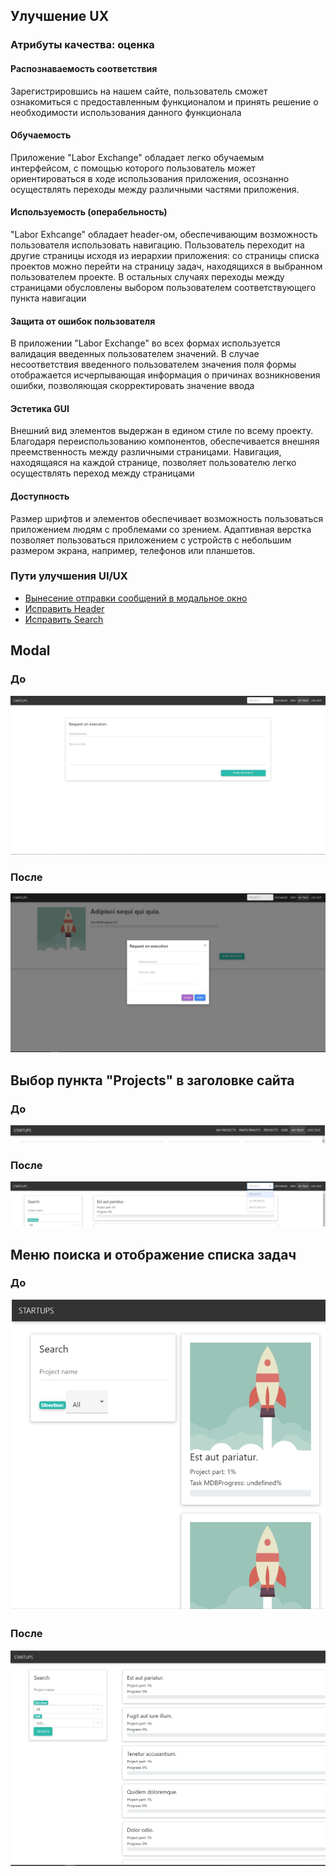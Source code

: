 ## Улучшение UX

### Атрибуты качества: оценка
#### Распознаваемость соответствия

Зарегистрировшись на нашем сайте, пользователь сможет ознакомиться с предоставленным функционалом и принять решение о
необходимости использования данного функционала

#### Обучаемость

Приложение "Labor Exchange" обладает легко обучаемым интерфейсом, с помощью которого пользователь может ориентироваться в ходе использования приложения, осознанно осуществлять переходы между различными частями приложения.

#### Используемость (операбельность)

"Labor Exhcange" обладает header-ом, обеспечивающим возможность пользователя использовать навигацию. Пользователь переходит на другие страницы исходя из иерархии приложения: со страницы списка проектов можно перейти на страницу задач, находящихся в выбранном пользователем проекте. В остальных случаях переходы между страницами обусловлены выбором пользователем соответствующего пункта навигации

#### Защита от ошибок пользователя

В приложении "Labor Exchange" во всех формах используется валидация введенных пользователем значений. В случае несоответствия 
введенного пользователем значения поля формы отображается исчерпывающая информация о причинах возникновения ошибки, позволяющая
скорректировать значение ввода

#### Эстетика GUI

Внешний вид элементов выдержан в едином стиле по всему проекту. Благодаря переиспользованию компонентов, обеспечивается внешняя
преемственность между различными страницами. Навигация, находящаяся на каждой странице, позволяет пользователю легко осуществлять переход между страницами

#### Доступность

Размер шрифтов и элементов обеспечивает возможность пользоваться приложением людям с проблемами со зрением. Адаптивная верстка
позволяет пользоваться приложением с устройств с небольшим размером экрана, например, телефонов или планшетов.

### Пути улучшения UI/UX
- [Вынесение отправки сообщений в модальное окно](https://trello.com/c/1XXeanBQ/78-%D0%BA%D0%B0%D0%BA-%D0%BF%D0%BE%D0%BB%D1%8C%D0%B7%D0%BE%D0%B2%D0%B0%D1%82%D0%B5%D0%BB%D1%8C-%D1%8F-%D1%85%D0%BE%D1%87%D1%83-%D0%B8%D0%BC%D0%B5%D1%82%D1%8C-%D0%BC%D0%BE%D0%B4%D0%B0%D0%BB%D1%8C%D0%BD%D0%BE%D0%B5-%D0%BE%D0%BA%D0%BD%D0%BE-%D0%B4%D0%BB%D1%8F-%D0%BE%D1%82%D0%BF%D1%80%D0%B0%D0%B2%D0%BA%D0%B8-%D1%81%D0%BE%D0%BE%D0%B1%D1%89%D0%B5%D0%BD%D0%B8%D0%B9-%D0%B4%D0%BB%D1%8F-%D1%82%D0%BE%D0%B3%D0%BE-%D1%87%D1%82%D0%BE%D0%B1%D1%8B-%D1%83%D0%B4%D0%BE%D0%B1%D0%BD%D0%BE-%D1%81%D0%BE%D1%81%D1%82%D0%B0%D0%B2%D0%BB%D1%8F%D1%82%D1%8C-%D0%B7%D0%B0%D0%BF%D1%80%D0%BE%D1%81-%D0%BD%D0%B0-%D0%B2%D1%8B%D0%BF%D0%BE%D0%BB%D0%BD%D0%B5%D0%BD%D0%B8%D0%B5-%D0%B7%D0%B0%D0%B4%D0%B0%D1%87%D0%B8)
- [Исправить Header](https://trello.com/c/wcqAyCU8/76-1-%D0%BA%D0%B0%D0%BA-%D0%BF%D0%BE%D0%BB%D1%8C%D0%B7%D0%BE%D0%B2%D0%B0%D1%82%D0%B5%D0%BB%D1%8C-%D1%8F-%D1%85%D0%BE%D1%87%D1%83-%D0%B8%D0%BC%D0%B5%D1%82%D1%8C-header-%D0%B2-%D0%BA%D0%BE%D1%82%D0%BE%D1%80%D0%BE%D0%BC-%D0%B2%D1%81%D0%B5-%D1%81%D1%81%D1%8B%D0%BB%D0%BA%D0%B8-%D0%B1%D1%83%D0%B4%D1%83%D1%82-%D0%BB%D0%BE%D0%B3%D0%B8%D1%87%D0%B5%D1%81%D0%BA%D0%B8-%D1%80%D0%B0%D0%B7%D0%B4%D0%B5%D0%BB%D0%B5%D0%BD%D1%8B-%D1%87%D1%82%D0%BE%D0%B1%D1%8B-%D0%B1%D0%B5%D0%B7-%D1%82%D1%80%D1%83%D0%B4%D0%B0-%D0%BD%D0%B0%D0%B9%D1%82%D0%B8-%D0%BD%D1%83%D0%B6%D0%BD%D1%83%D1%8E-%D0%BC%D0%BD%D0%B5-%D1%81%D1%81%D1%8B%D0%BB%D0%BA%D1%83)
- [Исправить Search](https://trello.com/c/fKt0YjwN/79-3%D0%BA%D0%B0%D0%BA-%D0%BF%D0%BE%D0%BB%D1%8C%D0%B7%D0%BE%D0%B2%D0%B0%D1%82%D0%B5%D0%BB%D1%8C-%D0%BF%D1%80%D0%BE%D0%B5%D0%BA%D1%82%D0%B0-%D1%8F-%D1%85%D0%BE%D1%87%D1%83-%D0%B8%D0%BC%D0%B5%D1%82%D1%8C-%D0%B2%D0%BE%D0%B7%D0%BC%D0%BE%D0%B6%D0%BD%D0%BE%D1%81%D1%82%D1%8C-%D0%B2%D1%8B%D0%B1%D1%80%D0%B0%D1%82%D1%8C-%D0%BF%D0%B0%D1%80%D0%B0%D0%BC%D0%B5%D1%82%D1%80%D1%8B-%D0%BF%D0%BE-%D0%BA%D0%BE%D1%82%D0%BE%D1%80%D1%8B%D0%BC-%D0%BE%D1%81%D1%83%D1%89%D0%B5%D1%81%D1%82%D0%B2%D0%BB%D1%8F%D1%82%D1%8C-%D0%BF%D0%BE%D0%B8%D1%81%D0%BA-%D0%B4%D0%BB%D1%8F-%D1%82%D0%BE%D0%B3%D0%BE-%D1%87%D1%82%D0%BE%D0%B1%D1%8B-%D0%B1%D1%8B%D1%81%D1%82%D1%80%D0%B5%D0%B5-%D0%BD%D0%B0%D0%B9%D1%82%D0%B8)

## Modal
### До
![Страница отправки запроса](https://github.com/evgenyv13/LaborExchange/blob/master/documentation/requestPage.JPG) 
### После
![Модальное окно](https://github.com/evgenyv13/LaborExchange/blob/master/documentation/modal.jpg) 
## Выбор пункта "Projects" в заголовке сайта
### До
![Header до](https://github.com/evgenyv13/LaborExchange/blob/master/documentation/header.jpg)  
### После
![Header после](https://github.com/evgenyv13/LaborExchange/blob/master/documentation/newHeader.jpg)  
## Меню поиска и отображение списка задач
### До
![Меняю поиска до](https://github.com/evgenyv13/LaborExchange/blob/master/documentation/search.jpg)  
### После
![Меню поиска после](https://github.com/evgenyv13/LaborExchange/blob/master/documentation/newSearch.jpg)  
